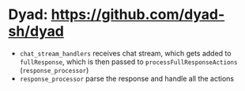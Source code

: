 # Dyad: https://github.com/dyad-sh/dyad
* `chat_stream_handlers` receives chat stream, which gets added to `fullResponse`, which is then passed to `processFullResponseActions` (`response_processor`)
* `response_processor` parse the response and handle all the actions